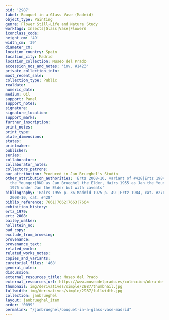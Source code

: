 ```yaml
---
pid: '2987'
label: Bouquet in a Glass Vase (Madrid)
object_type: Painting
genre: Flower Still-Life and Nature Study
worktags: Insects|Glass|Vase|Flowers
iconclass_code:
height_cm: '49'
width_cm: '39'
diameter_cm:
location_country: Spain
location_city: Madrid
location_collection: Museo del Prado
accession_nos_and_notes: 'inv. #1423'
private_collection_info:
most_recent_sale:
collection_type: Public
realdate:
numeric_date:
medium: Oil
support: Panel
support_notes:
signature:
signature_location:
support_marks:
further_inscription:
print_notes:
print_type:
plate_dimensions:
states:
printmaker:
publisher:
series:
collaborators:
collaborator_notes:
collectors_patrons:
our_attribution: Produced in Jan Brueghel's Studio
other_attribution_authorities: 'Ertz 2008-10, variant of #428|Ertz 1984, #276 as Jan
  the Younger|RKD as Jan Brueghel the Elder, Hairs 1955 as Jan the Younger, Madrid
  1975 under Jan the Elder but with caveats'
bibliography: 'Hairs 1955 p. 36|Madrid 1975 p. 49 |Ertz 1984, cat. #276, pp. 439-40|Ertz
  2008-10, cat. #428'
biblio_reference: 7661|7662|7663|7664
exhibition_history:
ertz_1979:
ertz_2008:
bailey_walker:
hollstein_no:
bad_copy:
exclude_from_browsing:
provenance:
provenance_text:
related_works:
related_works_notes:
copies_and_variants:
curatorial_files: '468'
general_notes:
discussion:
external_resources_title: Museo del Prado
external_resources_url: https://www.museodelprado.es/coleccion/obra-de-arte/florero/19c3620c-5f52-46fd-9ff6-8ac747063d2f
thumbnail: img/derivatives/simple/2987/thumbnail.jpg
fullwidth: img/derivatives/simple/2987/fullwidth.jpg
collection: janbrueghel
layout: janbrueghel_item
order: '0099'
permalink: "/janbrueghel/bouquet-in-a-glass-vase-madrid"
---
```

